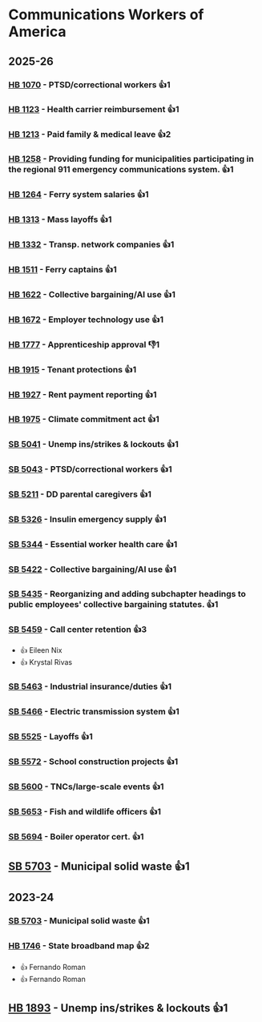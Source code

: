 # Communications Workers of America
## 2025-26

### [HB 1070](/bill/2025-26/hb/1070/) - PTSD/correctional workers 👍1  

### [HB 1123](/bill/2025-26/hb/1123/) - Health carrier reimbursement 👍1  

### [HB 1213](/bill/2025-26/hb/1213/) - Paid family & medical leave 👍2  

### [HB 1258](/bill/2025-26/hb/1258/) - Providing funding for municipalities participating in the regional 911 emergency communications system. 👍1  

### [HB 1264](/bill/2025-26/hb/1264/) - Ferry system salaries 👍1  

### [HB 1313](/bill/2025-26/hb/1313/) - Mass layoffs 👍1  

### [HB 1332](/bill/2025-26/hb/1332/) - Transp. network companies 👍1  

### [HB 1511](/bill/2025-26/hb/1511/) - Ferry captains 👍1  

### [HB 1622](/bill/2025-26/hb/1622/) - Collective bargaining/AI use 👍1  

### [HB 1672](/bill/2025-26/hb/1672/) - Employer technology use 👍1  

### [HB 1777](/bill/2025-26/hb/1777/) - Apprenticeship approval  👎1 

### [HB 1915](/bill/2025-26/hb/1915/) - Tenant protections 👍1  

### [HB 1927](/bill/2025-26/hb/1927/) - Rent payment reporting 👍1  

### [HB 1975](/bill/2025-26/hb/1975/) - Climate commitment act 👍1  

### [SB 5041](/bill/2025-26/sb/5041/) - Unemp ins/strikes & lockouts 👍1  

### [SB 5043](/bill/2025-26/sb/5043/) - PTSD/correctional workers 👍1  

### [SB 5211](/bill/2025-26/sb/5211/) - DD parental caregivers 👍1  

### [SB 5326](/bill/2025-26/sb/5326/) - Insulin emergency supply 👍1  

### [SB 5344](/bill/2025-26/sb/5344/) - Essential worker health care 👍1  

### [SB 5422](/bill/2025-26/sb/5422/) - Collective bargaining/AI use 👍1  

### [SB 5435](/bill/2025-26/sb/5435/) - Reorganizing and adding subchapter headings to public employees' collective bargaining statutes. 👍1  

### [SB 5459](/bill/2025-26/sb/5459/) - Call center retention 👍3  
* 👍 Eileen Nix
* 👍 Krystal Rivas

### [SB 5463](/bill/2025-26/sb/5463/) - Industrial insurance/duties 👍1  

### [SB 5466](/bill/2025-26/sb/5466/) - Electric transmission system 👍1  

### [SB 5525](/bill/2025-26/sb/5525/) - Layoffs 👍1  

### [SB 5572](/bill/2025-26/sb/5572/) - School construction projects 👍1  

### [SB 5600](/bill/2025-26/sb/5600/) - TNCs/large-scale events 👍1  

### [SB 5653](/bill/2025-26/sb/5653/) - Fish and wildlife officers 👍1  

### [SB 5694](/bill/2025-26/sb/5694/) - Boiler operator cert. 👍1  

## [SB 5703](/bill/2025-26/sb/5703/) - Municipal solid waste 👍1  

## 2023-24

### [SB 5703](/bill/2023-24/sb/5703/) - Municipal solid waste 👍1  

### [HB 1746](/bill/2023-24/hb/1746/) - State broadband map 👍2  
* 👍 Fernando Roman
* 👍 Fernando Roman

## [HB 1893](/bill/2023-24/hb/1893/) - Unemp ins/strikes & lockouts 👍1  
